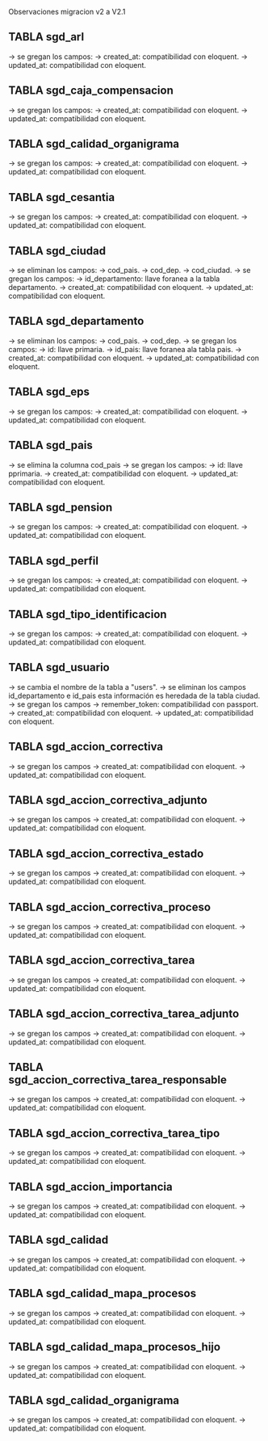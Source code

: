 Observaciones migracion v2 a V2.1

## TABLA sgd_arl

-> se gregan los campos:
-> created_at: compatibilidad con eloquent.
-> updated_at: compatibilidad con eloquent.

## TABLA sgd_caja_compensacion

-> se gregan los campos:
-> created_at: compatibilidad con eloquent.
-> updated_at: compatibilidad con eloquent.

## TABLA sgd_calidad_organigrama

-> se gregan los campos:
-> created_at: compatibilidad con eloquent.
-> updated_at: compatibilidad con eloquent.

## TABLA sgd_cesantia

-> se gregan los campos:
-> created_at: compatibilidad con eloquent.
-> updated_at: compatibilidad con eloquent.

## TABLA sgd_ciudad

-> se eliminan los campos:
-> cod_pais.
-> cod_dep.
-> cod_ciudad.
-> se gregan los campos:
-> id_departamento: llave foranea a la tabla departamento.
-> created_at: compatibilidad con eloquent.
-> updated_at: compatibilidad con eloquent.

## TABLA sgd_departamento

-> se eliminan los campos:
-> cod_pais.
-> cod_dep.
-> se gregan los campos:
-> id: llave primaria.
-> id_pais: llave foranea ala tabla pais.
-> created_at: compatibilidad con eloquent.
-> updated_at: compatibilidad con eloquent.

## TABLA sgd_eps

-> se gregan los campos:
-> created_at: compatibilidad con eloquent.
-> updated_at: compatibilidad con eloquent.

## TABLA sgd_pais

-> se elimina la columna cod_pais
-> se gregan los campos:
-> id: llave pprimaria.
-> created_at: compatibilidad con eloquent.
-> updated_at: compatibilidad con eloquent.

## TABLA sgd_pension

-> se gregan los campos:
-> created_at: compatibilidad con eloquent.
-> updated_at: compatibilidad con eloquent.

## TABLA sgd_perfil

-> se gregan los campos:
-> created_at: compatibilidad con eloquent.
-> updated_at: compatibilidad con eloquent.

## TABLA sgd_tipo_identificacion

-> se gregan los campos:
-> created_at: compatibilidad con eloquent.
-> updated_at: compatibilidad con eloquent.

## TABLA sgd_usuario

-> se cambia el nombre de la tabla a "users".
-> se eliminan los campos id_departamento e id_pais esta información es heredada de la tabla ciudad.
-> se gregan los campos
-> remember_token: compatibilidad con passport.
-> created_at: compatibilidad con eloquent.
-> updated_at: compatibilidad con eloquent.

## TABLA sgd_accion_correctiva

-> se gregan los campos
-> created_at: compatibilidad con eloquent.
-> updated_at: compatibilidad con eloquent.

## TABLA sgd_accion_correctiva_adjunto

-> se gregan los campos
-> created_at: compatibilidad con eloquent.
-> updated_at: compatibilidad con eloquent.

## TABLA sgd_accion_correctiva_estado

-> se gregan los campos
-> created_at: compatibilidad con eloquent.
-> updated_at: compatibilidad con eloquent.

## TABLA sgd_accion_correctiva_proceso

-> se gregan los campos
-> created_at: compatibilidad con eloquent.
-> updated_at: compatibilidad con eloquent.

## TABLA sgd_accion_correctiva_tarea

-> se gregan los campos
-> created_at: compatibilidad con eloquent.
-> updated_at: compatibilidad con eloquent.

## TABLA sgd_accion_correctiva_tarea_adjunto

-> se gregan los campos
-> created_at: compatibilidad con eloquent.
-> updated_at: compatibilidad con eloquent.

## TABLA sgd_accion_correctiva_tarea_responsable

-> se gregan los campos
-> created_at: compatibilidad con eloquent.
-> updated_at: compatibilidad con eloquent.

## TABLA sgd_accion_correctiva_tarea_tipo

-> se gregan los campos
-> created_at: compatibilidad con eloquent.
-> updated_at: compatibilidad con eloquent.

## TABLA sgd_accion_importancia

-> se gregan los campos
-> created_at: compatibilidad con eloquent.
-> updated_at: compatibilidad con eloquent.

## TABLA sgd_calidad

-> se gregan los campos
-> created_at: compatibilidad con eloquent.
-> updated_at: compatibilidad con eloquent.

## TABLA sgd_calidad_mapa_procesos

-> se gregan los campos
-> created_at: compatibilidad con eloquent.
-> updated_at: compatibilidad con eloquent.

## TABLA sgd_calidad_mapa_procesos_hijo

-> se gregan los campos
-> created_at: compatibilidad con eloquent.
-> updated_at: compatibilidad con eloquent.

## TABLA sgd_calidad_organigrama

-> se gregan los campos
-> created_at: compatibilidad con eloquent.
-> updated_at: compatibilidad con eloquent.